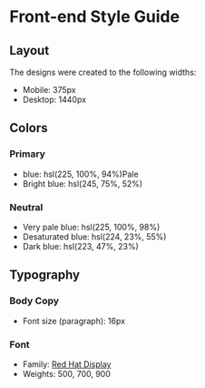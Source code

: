 # Front-end Style Guide

## Layout

The designs were created to the following widths:

- Mobile: 375px
- Desktop: 1440px

## Colors

### Primary

-  blue: hsl(225, 100%, 94%)Pale
- Bright blue: hsl(245, 75%, 52%)

### Neutral

- Very pale blue: hsl(225, 100%, 98%)
- Desaturated blue: hsl(224, 23%, 55%)
- Dark blue: hsl(223, 47%, 23%)

## Typography

### Body Copy

- Font size (paragraph): 16px

### Font

- Family: [Red Hat Display](https://fonts.google.com/specimen/Red+Hat+Display)
- Weights: 500, 700, 900
